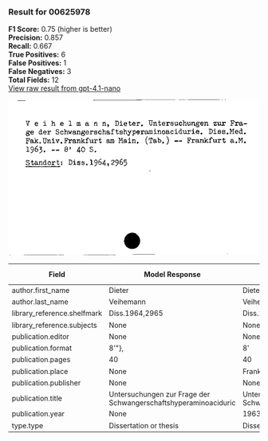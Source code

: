 ### Result for 00625978
**F1 Score:** 0.75 (higher is better)<br>**Precision:** 0.857<br>**Recall:** 0.667<br>**True Positives:** 6<br>**False Positives:** 1<br>**False Negatives:** 3<br>**Total Fields:** 12<br>[View raw result from gpt-4.1-nano](https://github.com/RISE-UNIBAS/humanities_data_benchmark/blob/main/results/2025-10-02/T0162/request_T0162_00625978.json)

<img src="https://github.com/RISE-UNIBAS/humanities_data_benchmark/blob/main/benchmarks/zettelkatalog/images/00625978.jpg?raw=true" alt="00625978" width="600px">

| Field | Model Response | Ground Truth | Fuzzy Score | Match |
|-------|----------------|--------------|-------------|-------|
| author.first_name | Dieter | Dieter | 1.000 | ✅ |
| author.last_name | Veihemann | Veihelmann | 0.947 | ✅ |
| library_reference.shelfmark | Diss.1964,2965 | Diss.1964,2965 | 1.000 | ✅ |
| library_reference.subjects | None | None | 1.000 | ✅ |
| publication.editor | None | None | 1.000 | ✅ |
| publication.format | 8'"}, | 8' | 0.571 | ❌ |
| publication.pages | 40 | 40 | 1.000 | ✅ |
| publication.place | None | Frankfurt a.M. | 0.000 | ❌ |
| publication.publisher | None | None | 1.000 | ✅ |
| publication.title | Untersuchungen zur Frage der Schwangerschaftshyperaminoaciduric | Untersuchungen zur Frage der Schwangerschaftshyperaminoacidurie | 0.984 | ✅ |
| publication.year | None | 1963 | 0.000 | ❌ |
| type.type | Dissertation or thesis | Dissertation or thesis | 1.000 | ✅ |
